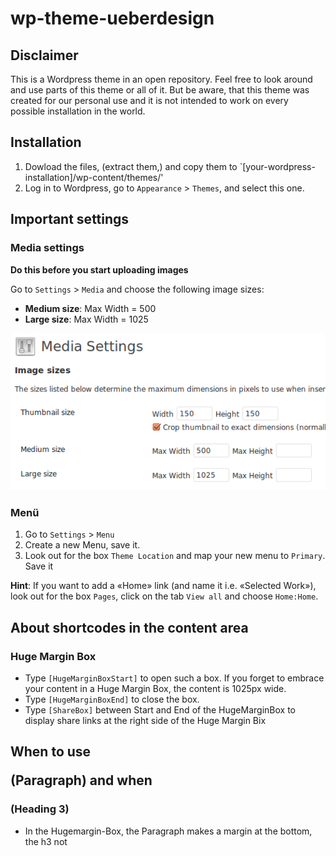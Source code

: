 # wp-theme-ueberdesign

## Disclaimer

This is a Wordpress theme in an open repository. Feel free to look around and use parts of this theme or all of it. But be aware, that this theme was created for our personal use and it is not intended to work on every possible installation in the world.

## Installation

1. Dowload the files, (extract them,) and copy them to `[your-wordpress-installation]/wp-content/themes/'
2. Log in to Wordpress, go to `Appearance` > `Themes`, and select this one.

## Important settings

### Media settings

**Do this before you start uploading images**

Go to `Settings` > `Media` and choose the following image sizes:

* **Medium size**: Max Width = 500
* **Large size**: Max Width = 1025

<img src="img/readme_media_settings.png" />

### Menü

1. Go to `Settings` > `Menu`
2. Create a new Menu, save it.
3. Look out for the box `Theme Location` and map your new menu to `Primary`. Save it

**Hint**:
If you want to add a «Home» link (and name it i.e. «Selected Work»), look out for the box `Pages`, click on the tab `View all` and choose `Home:Home`.

## About shortcodes in the content area

### Huge Margin Box
* Type `[HugeMarginBoxStart]` to open such a box. If you forget to embrace your content in a Huge Margin Box, the content is 1025px wide.
* Type `[HugeMarginBoxEnd]` to close the box.
* Type `[ShareBox]` between Start and End of the HugeMarginBox to display share links at the right side of the Huge Margin Bix

## When to use <p> (Paragraph) and when <h3> (Heading 3)
* In the Hugemargin-Box, the Paragraph makes a margin at the bottom, the h3 not
